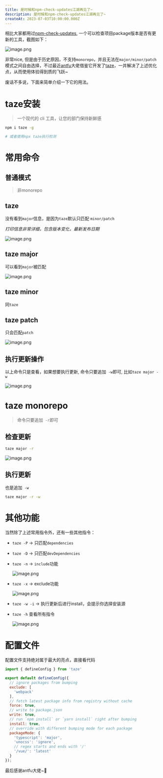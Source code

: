 ```yaml
---
title: 是时候和npm-check-updates江湖再见了~
description: 是时候和npm-check-updates江湖再见了~
createAt: 2023-07-03T10:00:00.000Z
---
```


相比大家都用过[npm-check-updates](https://www.npmjs.com/package/npm-check-updates), 一个可以检查项目package版本是否有更新的工具，截图如下：

![image.png](https://pic4.zhimg.com/80/v2-0fb5b4e04251d4261f0dcfd508e029d7.webp)

非常nice, 但是由于历史原因，不支持`monorepo`，并且无法在`major/minor/patch`模式之间自由选择，不过最近[antfu](https://github.com/antfu)大佬借鉴它开发了[taze](https://github.com/antfu/taze)，一并解决了上述优化点，从而使用体验得到质的飞跃~

废话不多说，下面来简单介绍一下它的用法。

# taze安装

> 一个现代的 cli 工具，让您的部门保持新鲜感

```bash
npm i taze -g

# 或者使用npx taze执行检测
```

# 常用命令

## 普通模式

> 非monorepo

## taze

没有看到`major`信息，是因为`taze`默认只匹配 `minor/patch`

*打印信息非常详细，包含版本变化，最新发布日期*

![image.png](https://pic2.zhimg.com/80/v2-3dffe51a4c6adae10962069f5bf6d8d1.webp)

## taze major

可以看到`major`被匹配

![image.png](https://pic1.zhimg.com/80/v2-08e45a4fa9da911d5ac719caf6f99680.webp)

## taze minor

同`taze`

## taze patch

只会匹配`patch`

![image.png](https://pic3.zhimg.com/80/v2-fc26edf189b24e5abc1a1dbc03f86696.webp)

## 执行更新操作

以上命令只是查看，如果想要执行更新, 命令只要追加` -w`即可, 比如`taze major -w`

![image.png](https://pic2.zhimg.com/80/v2-c7b9a92ce96fac6c368dbdbd0ed37119.webp)

# taze monorepo

> 命令只要追加` -r`即可

## 检查更新

```bash
taze major -r
```

![image.png](https://pic2.zhimg.com/80/v2-7c8aea08305b5e12b393ee7bb70cf995.webp)

## 执行更新

也是追加` -w`

```bash
taze major -r -w
```

# 其他功能

当然除了上述常用指令外，还有一些其他指令：

- `taze -P`  -> 只匹配`dependencies`
- `taze -D`  -> 只匹配`devDependencies`
- `taze -n`  -> `include`功能

    ![image.png](https://pic3.zhimg.com/80/v2-aba571c7a20225e8a93de870aad8f796.webp)

- `taze -x`  -> exclude功能

    ![image.png](https://pic1.zhimg.com/80/v2-64299d16a705405478bf48af4d92161c.webp)

- `taze -w -i`  -> 执行更新后进行install，会提示你选择安装源
- `taze -h` 查看所有指令

    ![image.png](https://pic3.zhimg.com/80/v2-d7f6edf6221df55c08873adb72c50ffa.webp)

# 配置文件

配置文件支持绝对属于最大的亮点，直接看代码


```js
import { defineConfig } from 'taze'

export default defineConfig({
  // ignore packages from bumping
  exclude: [
    'webpack'
  ],
  // fetch latest package info from registry without cache
  force: true,
  // write to package.json
  write: true,
  // run `npm install` or `yarn install` right after bumping
  install: true,
  // override with different bumping mode for each package
  packageMode: {
    'typescript': 'major',
    'unocss': 'ignore',
    // regex starts and ends with '/'
    '/vue/': 'latest'
  }
});

```

最后感谢antfu大佬~🥳
